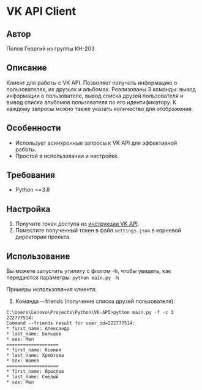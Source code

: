 VK API Client
=============
Автор
-------------
Попов Георгий из группы КН-203

Описание
-----------
Kлиент для работы с VK API. Позволяет получать информацию о пользователях, их друзьях и альбомах. Реализованы 3 команды: вывод информации о пользователе, вывод списка друзей пользователя и вывод списка альбомов пользователя по его идентификатору. К каждому запросы можно также указать количество для отображения.

Особенности
-----------

*   Использует асинхронные запросы к VK API для эффективной работы.
*   Простой в использовании и настройке.

Требования
----------

*   Python ~=3.8

Настройка
---------

1.  Получите токен доступа из [инструкции VK API](https://dev.vk.com/api/access-token/getting-started).
2.  Поместите полученный токен в файл `settings.json` в корневой директории проекта.

Использование
-------------
Вы можете запустить утилиту с флагом -h, чтобы увидеть, как передаются параметры:
`python main.py -h`

Примеры использования клиента:

1. Команда --friends (получение списка друзей пользователя):
```
C:\Users\Lenovo\Projects\Python\VK-API>python main.py -f -c 3 222777514:
Command --friends result for user_id=222777514:
* first_name: Александр
* last_name: Большов
* sex: Men
===================
* first_name: Ксения
* last_name: Хребтова
* sex: Women
===================
* first_name: Ярослав
* last_name: Смелый
* sex: Men
```
